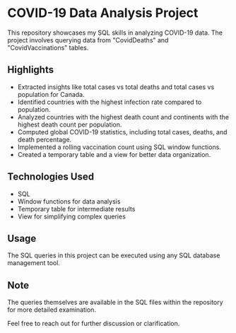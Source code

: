 # COVID-19 Data Analysis Project

This repository showcases my SQL skills in analyzing COVID-19 data. The project involves querying data from "CovidDeaths" and "CovidVaccinations" tables.

## Highlights

- Extracted insights like total cases vs total deaths and total cases vs population for Canada.
- Identified countries with the highest infection rate compared to population.
- Analyzed countries with the highest death count and continents with the highest death count per population.
- Computed global COVID-19 statistics, including total cases, deaths, and death percentage.
- Implemented a rolling vaccination count using SQL window functions.
- Created a temporary table and a view for better data organization.

## Technologies Used

- SQL
- Window functions for data analysis
- Temporary table for intermediate results
- View for simplifying complex queries

## Usage

The SQL queries in this project can be executed using any SQL database management tool.

## Note

The queries themselves are available in the SQL files within the repository for more detailed examination.

Feel free to reach out for further discussion or clarification.


